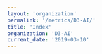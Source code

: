 ```yaml
---
layout: 'organization'
permalink: '/metrics/D3-AI/'
title: 'Index'
organization: 'D3-AI'
current_date: '2019-03-10'
---
```

